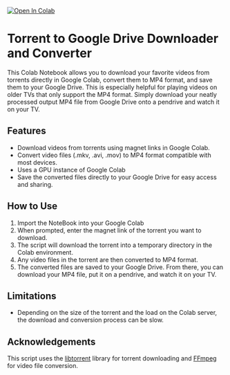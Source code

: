 [![Open In Colab](https://colab.research.google.com/assets/colab-badge.svg)](https://colab.research.google.com/github/giri256/repo/blob/main/Colab_Torrent_to_mp4.ipynb)


# Torrent to Google Drive Downloader and Converter

This Colab Notebook allows you to download your favorite videos from torrents directly in Google Colab, convert them to MP4 format, and save them to your Google Drive. This is especially helpful for playing videos on older TVs that only support the MP4 format. Simply download your neatly processed output MP4 file from Google Drive onto a pendrive and watch it on your TV.

## Features

- Download videos from torrents using magnet links in Google Colab.
- Convert video files (.mkv, .avi, .mov) to MP4 format compatible with most devices.
- Uses a GPU instance of Google Colab
- Save the converted files directly to your Google Drive for easy access and sharing.

## How to Use

1. Import the NoteBook into your Google Colab
2. When prompted, enter the magnet link of the torrent you want to download.
3. The script will download the torrent into a temporary directory in the Colab environment.
4. Any video files in the torrent are then converted to MP4 format.
5. The converted files are saved to your Google Drive. From there, you can download your MP4 file, put it on a pendrive, and watch it on your TV.

## Limitations

- Depending on the size of the torrent and the load on the Colab server, the download and conversion process can be slow.

## Acknowledgements

This script uses the [libtorrent](https://www.libtorrent.org/) library for torrent downloading and [FFmpeg](https://ffmpeg.org/) for video file conversion.
